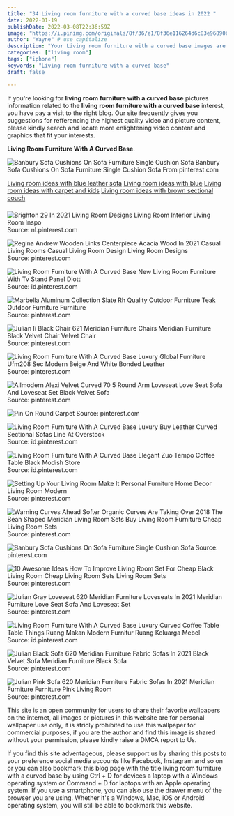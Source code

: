 ```yaml
---
title: "34 Living room furniture with a curved base ideas in 2022 "
date: 2022-01-19
publishDate: 2022-03-08T22:36:59Z
image: "https://i.pinimg.com/originals/8f/36/e1/8f36e116264d6c83e96890b003b0b005.jpg"
author: "Wayne" # use capitalize
description: "Your Living room furniture with a curved base images are available. Living room furniture with a curved base are a topic that is being searched for and liked by netizens now. You can Find and Download the Living room furniture with a curved base files here. Find and Download all royalty-free images."
categories: ["living room"]
tags: ["iphone"]
keywords: "Living room furniture with a curved base"
draft: false

---
```


If you're looking for **living room furniture with a curved base** pictures information related to the **living room furniture with a curved base** interest, you have pay a visit to the right  blog.  Our site frequently  gives you  suggestions  for refferencing  the highest  quality video and picture  content, please kindly search and locate more enlightening video content and graphics  that fit your interests.

**Living Room Furniture With A Curved Base**. 

![Banbury Sofa Cushions On Sofa Furniture Single Cushion Sofa](https://i.pinimg.com/originals/4a/3b/d0/4a3bd06e4d12ed8c3aef2533c3b158e5.jpg "Banbury Sofa Cushions On Sofa Furniture Single Cushion Sofa")
Banbury Sofa Cushions On Sofa Furniture Single Cushion Sofa From pinterest.com

[Living room ideas with blue leather sofa](/living-room-ideas-with-blue-leather-sofa/)
[Living room ideas with blue](/living-room-ideas-with-blue/)
[Living room ideas with carpet and kids](/living-room-ideas-with-carpet-and-kids/)
[Living room ideas with brown sectional couch](/living-room-ideas-with-brown-sectional-couch/)



### 

 


![Brighton 29 In 2021 Living Room Designs Living Room Interior Living Room Inspo](https://i.pinimg.com/originals/92/2d/0c/922d0c8727918d779550b13bf5e81381.jpg "Brighton 29 In 2021 Living Room Designs Living Room Interior Living Room Inspo")
Source: nl.pinterest.com

 

![Regina Andrew Wooden Links Centerpiece Acacia Wood In 2021 Casual Living Rooms Casual Living Room Design Living Room Designs](https://i.pinimg.com/originals/b0/90/f2/b090f29dc16a29c1ca19766709779315.jpg "Regina Andrew Wooden Links Centerpiece Acacia Wood In 2021 Casual Living Rooms Casual Living Room Design Living Room Designs")
Source: pinterest.com

 

![Living Room Furniture With A Curved Base New Living Room Furniture With Tv Stand Panel Diotti](https://i.pinimg.com/474x/2e/a9/73/2ea973ff9bff55743951e65366bada6d.jpg "Living Room Furniture With A Curved Base New Living Room Furniture With Tv Stand Panel Diotti")
Source: id.pinterest.com

 

![Marbella Aluminum Collection Slate Rh Quality Outdoor Furniture Teak Outdoor Furniture Furniture](https://i.pinimg.com/736x/24/0c/e6/240ce693954ed795d24b33010c4c33ec.jpg "Marbella Aluminum Collection Slate Rh Quality Outdoor Furniture Teak Outdoor Furniture Furniture")
Source: pinterest.com

 

![Julian Ii Black Chair 621 Meridian Furniture Chairs Meridian Furniture Black Velvet Chair Velvet Chair](https://i.pinimg.com/originals/78/95/27/78952739cdfc351588a20824da325bd0.jpg "Julian Ii Black Chair 621 Meridian Furniture Chairs Meridian Furniture Black Velvet Chair Velvet Chair")
Source: pinterest.com

 

![Living Room Furniture With A Curved Base Luxury Global Furniture Ufm208 Sec Modern Beige And White Bonded Leather](https://i.pinimg.com/736x/06/5f/e5/065fe5c61836e484938968d87fadc30c.jpg "Living Room Furniture With A Curved Base Luxury Global Furniture Ufm208 Sec Modern Beige And White Bonded Leather")
Source: pinterest.com

 

![Allmodern Alexi Velvet Curved 70 5 Round Arm Loveseat Love Seat Sofa And Loveseat Set Black Velvet Sofa](https://i.pinimg.com/originals/62/1b/6b/621b6bf66235a22d9c90e11eb4ea36e2.jpg "Allmodern Alexi Velvet Curved 70 5 Round Arm Loveseat Love Seat Sofa And Loveseat Set Black Velvet Sofa")
Source: pinterest.com

 

![Pin On Round Carpet](https://i.pinimg.com/474x/f1/cb/c4/f1cbc41348015e6265f0dc1f4256d93d.jpg "Pin On Round Carpet")
Source: pinterest.com

 

![Living Room Furniture With A Curved Base Luxury Buy Leather Curved Sectional Sofas Line At Overstock](https://i.pinimg.com/564x/30/d5/d4/30d5d4257d2cc119f5fd4fec30887457.jpg "Living Room Furniture With A Curved Base Luxury Buy Leather Curved Sectional Sofas Line At Overstock")
Source: id.pinterest.com

 

![Living Room Furniture With A Curved Base Elegant Zuo Tempo Coffee Table Black Modish Store](https://i.pinimg.com/736x/96/56/0d/96560d703c0e9b9f4d34fbf0888a20e6.jpg "Living Room Furniture With A Curved Base Elegant Zuo Tempo Coffee Table Black Modish Store")
Source: id.pinterest.com

 

![Setting Up Your Living Room Make It Personal Furniture Home Decor Living Room Modern](https://i.pinimg.com/736x/f9/a3/14/f9a314ad77938a7179876a227291b9fb.jpg "Setting Up Your Living Room Make It Personal Furniture Home Decor Living Room Modern")
Source: pinterest.com

 

![Warning Curves Ahead Softer Organic Curves Are Taking Over 2018 The Bean Shaped Meridian Living Room Sets Buy Living Room Furniture Cheap Living Room Sets](https://i.pinimg.com/originals/18/68/0e/18680e83907e52a98d378f9045eda0f5.jpg "Warning Curves Ahead Softer Organic Curves Are Taking Over 2018 The Bean Shaped Meridian Living Room Sets Buy Living Room Furniture Cheap Living Room Sets")
Source: pinterest.com

 

![Banbury Sofa Cushions On Sofa Furniture Single Cushion Sofa](https://i.pinimg.com/originals/4a/3b/d0/4a3bd06e4d12ed8c3aef2533c3b158e5.jpg "Banbury Sofa Cushions On Sofa Furniture Single Cushion Sofa")
Source: pinterest.com

 

![10 Awesome Ideas How To Improve Living Room Set For Cheap Black Living Room Cheap Living Room Sets Living Room Sets](https://i.pinimg.com/originals/11/42/56/11425617b353750b16999f8602b493ed.jpg "10 Awesome Ideas How To Improve Living Room Set For Cheap Black Living Room Cheap Living Room Sets Living Room Sets")
Source: pinterest.com

 

![Julian Gray Loveseat 620 Meridian Furniture Loveseats In 2021 Meridian Furniture Love Seat Sofa And Loveseat Set](https://i.pinimg.com/originals/30/8b/f7/308bf7f1f7a3ea08ff841561b9300d9d.jpg "Julian Gray Loveseat 620 Meridian Furniture Loveseats In 2021 Meridian Furniture Love Seat Sofa And Loveseat Set")
Source: pinterest.com

 

![Living Room Furniture With A Curved Base Luxury Curved Coffee Table Table Things Ruang Makan Modern Furnitur Ruang Keluarga Mebel](https://i.pinimg.com/736x/e8/57/1f/e8571f744a957f83d39168f8f32469f4.jpg "Living Room Furniture With A Curved Base Luxury Curved Coffee Table Table Things Ruang Makan Modern Furnitur Ruang Keluarga Mebel")
Source: id.pinterest.com

 

![Julian Black Sofa 620 Meridian Furniture Fabric Sofas In 2021 Black Velvet Sofa Meridian Furniture Black Sofa](https://i.pinimg.com/originals/65/ca/f1/65caf1a293ff38f1fde17c92b4fc2463.jpg "Julian Black Sofa 620 Meridian Furniture Fabric Sofas In 2021 Black Velvet Sofa Meridian Furniture Black Sofa")
Source: pinterest.com

 

![Julian Pink Sofa 620 Meridian Furniture Fabric Sofas In 2021 Meridian Furniture Furniture Pink Living Room](https://i.pinimg.com/originals/8f/36/e1/8f36e116264d6c83e96890b003b0b005.jpg "Julian Pink Sofa 620 Meridian Furniture Fabric Sofas In 2021 Meridian Furniture Furniture Pink Living Room")
Source: pinterest.com

 

This site is an open community for users to share their favorite wallpapers on the internet, all images or pictures in this website are for personal wallpaper use only, it is stricly prohibited to use this wallpaper for commercial purposes, if you are the author and find this image is shared without your permission, please kindly raise a DMCA report to Us.

If you find this site adventageous, please support us by sharing this posts to your preference social media accounts like Facebook, Instagram and so on or you can also bookmark this blog page with the title living room furniture with a curved base by using Ctrl + D for devices a laptop with a Windows operating system or Command + D for laptops with an Apple operating system. If you use a smartphone, you can also use the drawer menu of the browser you are using. Whether it's a Windows, Mac, iOS or Android operating system, you will still be able to bookmark this website.
